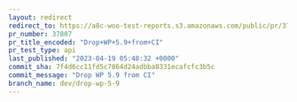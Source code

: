 ```yaml
---
layout: redirect
redirect_to: https://a8c-woo-test-reports.s3.amazonaws.com/public/pr/37807/api/index.html
pr_number: 37807
pr_title_encoded: "Drop+WP+5.9+from+CI"
pr_test_type: api
last_published: "2023-04-19 05:48:32 +0000"
commit_sha: 7f4d6cc11fd5c7864d24adbba8331ecafcfc3b5c
commit_message: "Drop WP 5.9 from CI"
branch_name: dev/drop-wp-5-9
---
```

